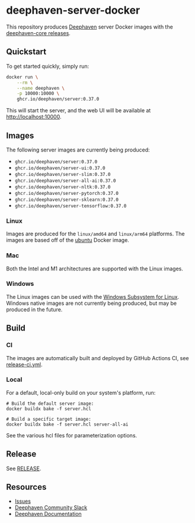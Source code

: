 # deephaven-server-docker

This repository produces [Deephaven](https://deephaven.io/) server Docker images with the [deephaven-core releases](https://github.com/deephaven/deephaven-core/releases).

## Quickstart

To get started quickly, simply run:

```bash
docker run \
    --rm \
    --name deephaven \
    -p 10000:10000 \
    ghcr.io/deephaven/server:0.37.0
```

This will start the server, and the web UI will be available at [http://localhost:10000](http://localhost:10000).

## Images

The following server images are currently being produced:

- `ghcr.io/deephaven/server:0.37.0`
- `ghcr.io/deephaven/server-ui:0.37.0`
- `ghcr.io/deephaven/server-slim:0.37.0`
- `ghcr.io/deephaven/server-all-ai:0.37.0`
- `ghcr.io/deephaven/server-nltk:0.37.0`
- `ghcr.io/deephaven/server-pytorch:0.37.0`
- `ghcr.io/deephaven/server-sklearn:0.37.0`
- `ghcr.io/deephaven/server-tensorflow:0.37.0`

### Linux

Images are produced for the `linux/amd64` and `linux/arm64` platforms. The images are based off of the [ubuntu](https://hub.docker.com/_/ubuntu) Docker image.

### Mac

Both the Intel and M1 architectures are supported with the Linux images.

### Windows

The Linux images can be used with the [Windows Subsystem for Linux](https://docs.microsoft.com/en-us/windows/wsl/). Windows native images are not currently being produced, but may be produced in the future.

## Build

### CI

The images are automatically built and deployed by GitHub Actions CI, see [release-ci.yml](.github/workflows/release-ci.yml).

### Local

For a default, local-only build on your system's platform, run:

```
# Build the default server image:
docker buildx bake -f server.hcl

# Build a specific target image:
docker buildx bake -f server.hcl server-all-ai
```

See the various hcl files for parameterization options.

## Release

See [RELEASE](RELEASE.md).

## Resources

- [Issues](https://github.com/deephaven/deephaven-server-docker/issues)
- [Deephaven Community Slack](https://deephaven.io/slack)
- [Deephaven Documentation](https://deephaven.io/core/docs/)
